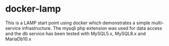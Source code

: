 # docker-lamp
This is a LAMP start point using docker which demonstrates a simple multi-service infrastructure. The mysqli php extension was used for data access and the db service has been tested with MySQL5.x, MySQL8.x and MariaDb10.x
